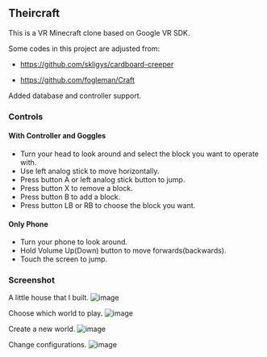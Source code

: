 ## Theircraft
This is a VR Minecraft clone based on Google VR SDK.

Some codes in this project are adjusted from:

- https://github.com/skligys/cardboard-creeper

- https://github.com/fogleman/Craft

Added database and controller support.


### Controls
#### With Controller and Goggles
- Turn your head to look around and select the block you want to operate with.
- Use left analog stick to move horizontally.
- Press button A or left analog stick button to jump.
- Press button X to remove a block.
- Press button B to add a block.
- Press button LB or RB to choose the block you want.
#### Only Phone
- Turn your phone to look around.
- Hold Volume Up(Down) button to move forwards(backwards).
- Touch the screen to jump.


### Screenshot
A little house that I built.
![image](https://github.com/wetstreet/Theircraft/blob/master/screenshots/Screenshot_house.png)

Choose which world to play.
![image](https://github.com/wetstreet/Theircraft/blob/master/screenshots/Screenshot_saves.png)

Create a new world.
![image](https://github.com/wetstreet/Theircraft/blob/master/screenshots/Screenshot_new.png)

Change configurations.
![image](https://github.com/wetstreet/Theircraft/blob/master/screenshots/Screenshot_config.png)
